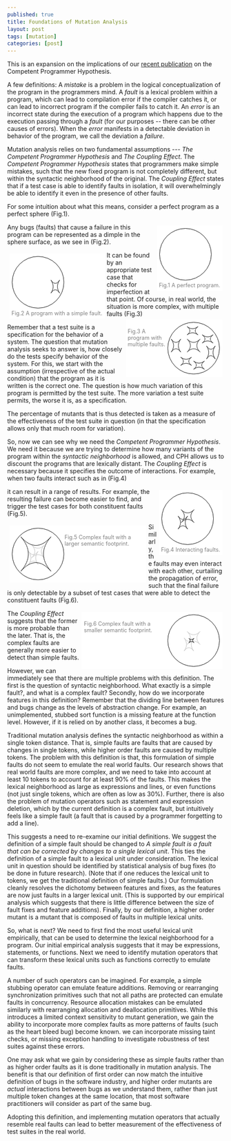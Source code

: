 ```yaml
---
published: true
title: Foundations of Mutation Analysis
layout: post
tags: [mutation]
categories: [post]
---
```

<style>
img.alignright {padding: 4px; margin: 0 0 2px 7px; display inline; }
img.alignleft {padding: 4px; margin: 0 7px 2px 0; display inline; }
img.aligncenter {display: block; margin-left: auto; margin-right: auto; }

.alignright {float: right;}
.alignleft {float: left;}
.wp-caption { margin: 5px; padding: 5px; border: solid 0px gray; background: #ffffff; font-size: 90%; color: gray}
</style>
This is an expansion on the implications of our [recent publication](http://rahul.gopinath.org/publications/#gopinath2014mutations) on the Competent Programmer Hypothesis.

A few definitions: A *mistake* is a problem in the logical conceptualization of the program in the programmers mind. A *fault* is a lexical problem within a program, which can lead to compilation error if the compiler catches it, or can lead to incorrect program if the compiler fails to catch it. An *error* is an incorrect state during the execution of a program which happens due to the execution passing through a *fault* (for our purposes -- there can be other causes of errors). When the *error* manifests in a detectable deviation in behavior of the program, we call the deviation a *failure*.

Mutation analysis relies on two fundamental assumptions --- *The Competent Programmer Hypothesis* and *The Coupling Effect*. The *Competent Programmer Hypothesis* states that programmers make simple mistakes, such that the new fixed program is not completely different, but within the syntactic neighborhood of the original. The *Coupling Effect* states that if a test case is able to identify faults in isolation, it will overwhelmingly be able to identify it even in the presence of other faults.

For some intuition about what this means, consider a perfect program as a perfect sphere (Fig.1). 

<div class="wp-caption aligncenter" style='float:right'>
<img src="/resources/posts/circle.png"/><br/>
Fig.1 A perfect program.
</div>

Any bugs (faults) that cause a failure in this program can be represented as a dimple in the sphere surface, as we see in (Fig.2).

<div class="wp-caption aligncenter" style='float:left'>
<img src="/resources/posts/1bug-circle.png"/><br/>
Fig.2 A program with a simple fault.
</div>
It can be found by an appropriate test case that checks for imperfection at that point. Of course, in real world, the situation is more complex, with multiple faults (Fig.3)

<div class="wp-caption aligncenter" style='float:right'>
<img style="float: right;" src="/resources/posts/multibug-circle.png"/><br/>
Fig.3 A program with multiple faults.
</div>

Remember that a test suite is a specification for the behavior of a system. The question that mutation analysis seeks to answer is, how closely do the tests specify behavior of the system. For this, we start with the assumption (irrespective of the actual condition) that the program as it is written is the correct one. The question is how much variation of this program is permitted by the test suite. The more variation a test suite permits, the worse it is, as a specification.

The percentage of mutants that is thus detected is taken as a measure of the effectiveness of the test suite in question (in that the specification allows only that much room for variation).

So, now we can see why we need the *Competent Programmer Hypothesis*. We need it because we are trying to determine how many variants of the program within the *syntactic neighborhood* is allowed, and CPH allows us to discount the programs that are lexically distant. The *Coupling Effect* is necessary because it specifies the outcome of interactions. For example, when two faults interact such as in (Fig.4)

<div class="wp-caption aligncenter" style='float:right'>
<img src="/resources/posts/circle-interacting.png"/><br/>
Fig.4 Interacting faults.
</div>

it can result in a range of results. For example, the resulting failure can become easier to find, and trigger the test cases for both constituent faults  (Fig.5).

<div class="wp-caption alignleft" style='float:left'>
<img  style="float: left;"  src="/resources/posts/circle-interacting-large.png"/><br/>
Fig.5 Complex fault with a larger semantic footprint.
</div>

Similarly, the faults may even interact with each other, curtailing the propagation of error, such that the final failure is only detectable by a subset of test cases that were able to detect the constituent faults (Fig.6).

<div class="wp-caption alignright" style="float: right;"  >
<img  style="float: right;"  src="/resources/posts/circle-interacting-small.png"/><br/>
Fig.6 Complex fault with a smaller semantic footprint.
</div>

The *Coupling Effect* suggests that the former is more probable than the later. That is, the complex faults are generally more easier to detect than simple faults.

However, we can immediately see that there are multiple problems with this definition. The first is the question of syntactic neighborhood. What exactly is a simple fault?, and what is a complex fault? Secondly, how do we incorporate features in this definition? Remember that the dividing line between features and bugs change as the levels of abstraction change. For example, an unimplemented, stubbed sort function is a missing feature at the function level. However, if it is relied on by another class, it becomes a bug.

Traditional mutation analysis defines the syntactic neighborhood as within a single token distance. That is, simple faults are faults that are caused by changes in single tokens, while higher order faults are caused by multiple tokens. The problem with this definition is that, this formulation of simple faults do not seem to emulate the real world faults. Our research shows that real world faults are more complex, and we need to take into account at least 10 tokens to account for at least 90% of the faults. This makes the lexical neighborhood as large as expressions and lines, or even functions (not just single tokens, which are often as low as 30%). Further, there is also the problem of mutation operators such as statement and expression deletion, which by the current definition is a complex fault, but intuitively feels like a simple fault (a fault that is caused by a programmer forgetting to add a line).

This suggests a need to re-examine our initial definitions. We suggest the definition of a simple fault should be changed to *A simple fault is a fault that can be corrected by changes to a single lexical unit*. This ties the definition of a simple fault to a lexical unit under consideration. The lexical unit in question should be identified by statistical analysis of bug fixes (to be done in future research). (Note that if one reduces the lexical unit to tokens, we get the traditional definition of simple faults.) Our formulation cleanly  resolves the dichotomy between features and fixes, as the features are now just faults in a larger lexical unit. (This is supported by our empirical analysis which suggests that there is little difference between the size of fault fixes and feature additions).
Finally, by our definition, a higher order mutant is a mutant that is composed of  faults in multiple lexical units.

So, what is next? We need to first find the most useful lexical unit empirically, that can be used to determine the lexical neighborhood for a program. Our initial empirical analysis suggests that it may be expressions, statements, or functions. Next we need to identify mutation operators that can transform these lexical units such as functions correctly to emulate faults.

A number of such operators can be imagined. For example, a simple stubbing operator can emulate feature additions. Removing or rearranging synchronization primitives such that not all paths are protected can emulate faults in concurrency. Resource allocation mistakes can be emulated similarly with rearranging allocation and deallocation primitives. While this introduces a limited context sensitivity to mutant generation, we gain the ability to incorporate more complex faults as more patterns of faults (such as the heart bleed bug) become known. we can incorporate missing taint checks, or missing exception handling to investigate robustness of test suites against these errors.

One may ask what we gain by considering these as simple faults rather than as higher order faults as it is done traditionally in mutation analysis. The benefit is that our definition of first order can now match the intuitive definition of bugs in the software industry, and higher order mutants are _actual_ interactions between bugs as we understand them, rather than just multiple token changes at the same location, that most software practitioners will consider as part of the same bug.

Adopting this definition, and implementing mutation operators that actually resemble real faults can lead to better measurement of the effectiveness of test suites in the real world.
